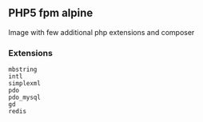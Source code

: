 ## PHP5 fpm alpine 

Image with few additional php extensions and composer

### Extensions

```
mbstring
intl
simplexml
pdo
pdo_mysql
gd
redis
```
